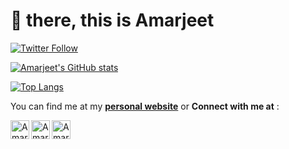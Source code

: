 # 👋 there, this is Amarjeet

[![Twitter Follow](https://img.shields.io/twitter/follow/masteramarjeet?color=1DA1F2&logo=twitter&style=for-the-badge)](https://twitter.com/intent/follow?original_referer=https%3A%2F%2Fgithub.com%2FcodeSTACKr&screen_name=masteramarjeet)

[![Amarjeet's GitHub stats](https://github-readme-stats.vercel.app/api?username=masteramarjeet&show_icons=true&theme=cobalt&count_private=true)](https://github.com/MASTERAMARJEET)

[![Top Langs](https://github-readme-stats.vercel.app/api/top-langs/?username=masteramarjeet&card_width=445&exclude_repo=.dotfiles,st&theme=cobalt&layout=compact&langs_count=4)](https://github.com/MASTERAMARJEET)

You can find me at my [**personal website**][website] or **Connect with me at** :

[<img align="left" alt="Amarjeet | Gmail" width="30px" src="https://upload.wikimedia.org/wikipedia/commons/7/7e/Gmail_icon_%282020%29.svg" />][gmail] 
[<img align="left" alt="Amarjeet | Twitter" width="30px" src="https://upload.wikimedia.org/wikipedia/sco/9/9f/Twitter_bird_logo_2012.svg" />][twitter] 
[<img align="left" alt="Amarjeet | Linkedin" width="30px" src="https://upload.wikimedia.org/wikipedia/commons/thumb/c/ca/LinkedIn_logo_initials.png/240px-LinkedIn_logo_initials.png" />][linkedin]

<br/>

[website]: https://masteramarjeet.github.io
[gmail]: mailto:masteramarjeetkumar@gmail.com
[twitter]: https://twitter.com/masteramarjeetkumar
[linkedin]: https://www.linkedin.com/in/amarjeet-kumar-345880208
